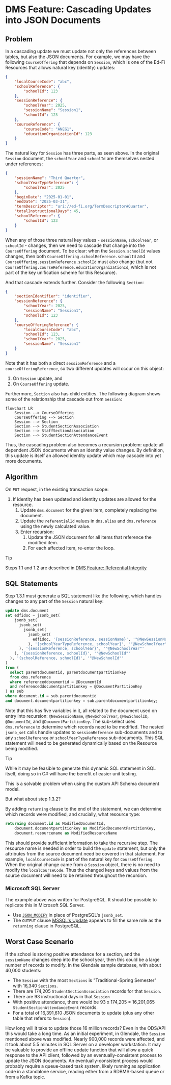 # DMS Feature: Cascading Updates into JSON Documents

## Problem

In a cascading update we must update not only the references between tables, but
also the JSON documents. For example, we may have the following `CourseOffering`
that depends on `Session`, which is one of the Ed-Fi Resources that allows
natural key (identity) updates:

```json
{
    "localCourseCode": "abc",
    "schoolReference": {
        "schoolId": 123
    },
    "sessionReference": {
        "schoolYear": 2025,
        "sessionName": "Session1",
        "schoolId": 123
    },
    "courseReference": {
        "courseCode": "ANEG1",
        "educationOrganizationId": 123
    }
}
```

The natural key for `Session` has three parts, as seen above. In the original
`Session` document, the `schoolYear` and `schoolId` are themselves nested under
references:

```json
{
    "sessionName": "Third Quarter",
    "schoolYearTypeReference": {
        "schoolYear": 2025
    },
    "beginDate": "2025-01-01",
    "endDate": "2025-03-31",
    "termDescriptor": "uri://ed-fi.org/TermDescriptor#Quarter",
    "totalInstructionalDays": 45,
    "schoolReference": {
        "schoolId": 123
    }
}
```

When any of those three natural key values - `sessionName`, `schoolYear`, or
`schoolId` - changes, then we need to cascade that change into the
`CourseOffering` document. To be clear: when the `Session.schoolId` values
changes, then both `CourseOffering.schoolReference.schoolId` and
`CourseOffering.sessionReference.schoolId` must also change (but not
`CourseOffering.courseReference.educationOrganizationId`, which is not part of
the key unification scheme for this Resource).

And that cascade extends further. Consider the following `Section`:

```json
{
    "sectionIdentifier": "identifier",
    "sessionReference": {
        "schoolYear": 2025,
        "sessionName": "Session1",
        "schoolId": 123
    },
    "courseOfferingReference": {
        "localCourseCode": "abc",
        "schoolId": 123,
        "schoolYear": 2025,
        "sessionName": "Session1"
    }
}
```

Note that it has both a direct `sessionReference` and a
`courseOfferingReference`, so two different updates will occur on this object:

1. On `Session` update, and
2. On `CourseOffering` update.

Furthermore, `Section` also has child entities. The following diagram shows some
of the relationship that cascade out from `Session`:

```mermaid
flowchart LR
    Session --> CourseOffering
    CourseOffering --> Section
    Session --> Section
    Section --> StudentSectionAssociation
    Section --> StaffSectionAssociation
    Section --> StudentSectionAttendanceEvent
```

Thus, the cascading problem also becomes a recursion problem: update all
dependent JSON documents when an identity value changes. By definition, this
update is itself an allowed identity update which may cascade into yet more
documents.

## Algorithm

On `PUT` request, in the existing transaction scope:

1. If identity has been updated and identity updates are allowed for the resource.
   1. Update `dms.document` for the given item, completely replacing the document.
   2. Update the `referentialId` values in `dms.alias` and `dms.reference` using
      the newly calculated value.
   3. Enter recursion:
      1. Update the JSON document for all items that reference the modified item.
      2. For each affected item, re-enter the loop.

> [!TIP]
> Steps 1.1 and 1.2 are described in [DMS Feature: Referential
> Integrity](./REFERENTIAL-INTEGRITY.md)

## SQL Statements

Step 1.3.1 must generate a SQL statement like the following, which handles
changes to any part of the `Session` natural key:

```sql
update dms.document
set edfidoc = jsonb_set(
    jsonb_set(
      jsonb_set(
        jsonb_set(
          jsonb_set(
            edfidoc, '{sessionReference, sessionName}', '"@NewSessionName"'
          ), '{schoolYearTypeReference, schoolYear}', '"@NewSchoolYear"'
      ), '{sessionReference, schoolYear}', '"@NewSchoolYear"'
    ), '{sessionReference, schoolId}', '"@NewSchoolId"'
  ), '{schoolReference, schoolId}', '"@NewSchoolId"'
)
from (
  select parentdocumentid, parentdocumentpartitionkey
  from dms.reference
  where referenceddocumentid = @DocumentId
  and referenceddocumentpartitionkey = @DocumentPartitionKey
) as sub
where document.id = sub.parentdocumentid
and document.documentpartitionkey = sub.parentdocumentpartitionkey;
```

Note that this has five variables in it, all related to the document used on
entry into recursion: `@NewSessionName`, `@NewSchoolYear`, `@NewSchoolID`,
`@DocumentId`, and `@DocumentPartitionKey`. The sub-select uses `dms.reference`
to determine which records need to be modified. The nested `jsonb_set` calls
handle updates to `sessionReference` sub-documents and to any
`schoolReference` or `schoolYearTypeReference` sub-documents. This SQL statement
will need to be generated dynamically based on the Resource being modified.

> [!TIP]
> While it may be feasible to generate this dynamic SQL statement in SQL itself,
> doing so in C# will have the benefit of easier unit testing.

This is a solvable problem when using the custom API Schema document model.

But what about step 1.3.2?

By adding `returning` clause to the end of the statement, we can determine
which records were modified, and crucially, what resource type:

```sql
returning document.id as ModifiedDocumentId,
    document.documentpartitionkey as ModifiedDocumentPartitionKey,
    document.resourcename as ModifiedResourceName
```

This should provide sufficient information to take the recursive step. The
resource name is needed in order to build the `update` statement, but only the
attributes from the source document need be covered in that statement. For
example, `localCourseCode` is part of the natural key for `CourseOffering`. When
the original change came from a `Session` object, there is no need to modify the
`localCourseCode`. Thus the changed keys and values from the source document
will need to be retained throughout the recursion.

### Microsoft SQL Server

The example above was written for PostgreSQL. It should be possible to replicate
this in Microsoft SQL Server.

* Use
  [`JSON_MODIFY`](https://learn.microsoft.com/en-us/sql/t-sql/functions/json-modify-transact-sql?view=sql-server-ver16)
  in place of PostgreSQL's `jsonb_set`.
* The `OUTPUT` clause  [MSSQL's
  Update](https://learn.microsoft.com/en-us/sql/t-sql/queries/update-transact-sql?view=sql-server-ver16)
  appears to fill the same role as the `returning` clause in PostgreSQL.

## Worst Case Scenario

If the school is storing positive attendance for a section, and the
`sessionName` changes deep into the school year, then this could be a large
number of records to modify. In the Glendale sample database, with about 40,000
students:

* The `Session` with the most `Sections` is "Traditional-Spring Semester" with
  16,340 `Sections`.
* There are 174,205 `StudentSectionAssociation` records for that `Session`.
* There are 93 instructional days in that `Session`
* With positive attendance, there would be 93 x 174,205 = 16,201,065
  `StudentSectionAttendanceEvent` records.
* For a total of 16,391,610 JSON documents to update (plus any other table that
  refers to `Session`).

How long will it take to update those 16 million records? Even in the ODS/API
this would take a long time. As an initial experiment, in Glendale, the
`Session` mentioned above was modified. Nearly 900,000 records were affected,
and it took about 5.5 minutes in SQL Server on a developer workstation. It may
be valuable to provide an offline update function that will allow a quick
response to the API client, followed by an eventually-consistent process to
update the JSON documents. An eventually-consistent process would probably
require a queue-based task system, likely running as application code
in a standalone service, reading either from a RDBMS-based queue or
from a Kafka topic.

